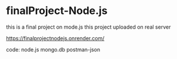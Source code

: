 # finalProject-Node.js

this is a final project on mode.js 
this project uploaded on real server

https://finalprojectnodejs.onrender.com/

code:
node.js
mongo.db
postman-json
